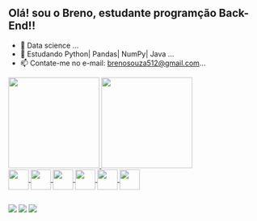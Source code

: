 ## Olá! sou o Breno, estudante programção Back-End!!

- 🔭 Data science ...
- 🌱 Estudando Python| Pandas| NumPy| Java ...
- 📫 Contate-me no e-mail: brenosouza512@gmail.com...

<div>
<a href="https://https://github.com/Bren0512">
<img height="180em" src="https://github-readme-stats.vercel.app/api?username=bren0512&show_icons=true&theme=tokyonight&count_private=true"/>
<img height="180em" src ="https://github-readme-stats.vercel.app/api/top-langs/?username=bren0512&layout=compact&theme=tokyonight&hide&card_width=200px"
<div>

<div style="display: inline_block">
<img align="center" heigth="30" width="40" src="https://cdn.jsdelivr.net/gh/devicons/devicon/icons/python/python-original.svg"/>
<img align="center" heigth="30" width="40" src="https://cdn.jsdelivr.net/gh/devicons/devicon/icons/pandas/pandas-original-wordmark.svg"/>
<img align="center" heigth="30" width="40" src="https://cdn.jsdelivr.net/gh/devicons/devicon/icons/mysql/mysql-original.svg"/>
<img align="center" heigth="30" width="40" src="https://cdn.jsdelivr.net/gh/devicons/devicon/icons/java/java-original.svg" />
<img align="center" heigth="30" width="40" src="https://cdn.jsdelivr.net/gh/devicons/devicon/icons/html5/html5-original.svg"/>
<img align="center" heigth="30" width="40" src="https://cdn.jsdelivr.net/gh/devicons/devicon/icons/css3/css3-original.svg" />
</div>

##

<div style="display: inline_block">
<a href="https://www.linkedin.com/in/breno-sz/" target="_blank"><img src="https://img.shields.io/badge/LinkedIn-0077B5?style=for-the-badge&logo=linkedin&logoColor=white"></a>
<a href="" target="_blank"><img src="https://img.shields.io/badge/Discord-7289DA?style=for-the-badge&logo=discord&logoColor=white" target="_blank"/></a>
<a href="mailton:brenosouza512@gmail.com" target="_blank"><img src="https://img.shields.io/badge/Gmail-D14836?style=for-the-badge&logo=gmail&logoColor=white" target="_blank"></a>
<div>
